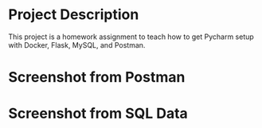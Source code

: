 # Project Description
This project is a homework assignment to teach how to get Pycharm setup with Docker, Flask, MySQL, and Postman.

# Screenshot from Postman

# Screenshot from SQL Data